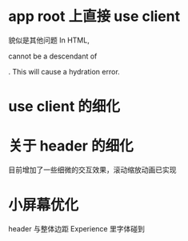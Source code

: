 # app root 上直接 use client

貌似是其他问题 In HTML, <div> cannot be a descendant of <p>.
This will cause a hydration error.

# use client 的细化

# 关于 header 的细化
目前增加了一些细微的交互效果，滚动缩放动画已实现

# 小屏幕优化
header 与整体边距
Experience 里字体碰到
